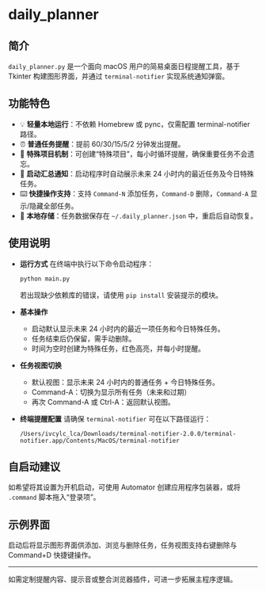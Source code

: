 # daily_planner

## 简介

`daily_planner.py` 是一个面向 macOS 用户的简易桌面日程提醒工具，基于 Tkinter 构建图形界面，并通过 `terminal-notifier` 实现系统通知弹窗。

## 功能特色

- 💡 **轻量本地运行**：不依赖 Homebrew 或 pync，仅需配置 terminal-notifier 路径。
- ⏰ **普通任务提醒**：提前 60/30/15/5/2 分钟发出提醒。
- 🔴 **特殊项目机制**：可创建“特殊项目”，每小时循环提醒，确保重要任务不会遗忘。
- 📆 **启动汇总通知**：启动程序时自动展示未来 24 小时内的最近任务及今日特殊任务。
- ⌨️ **快捷操作支持**：支持 `Command-N` 添加任务，`Command-D` 删除，`Command-A` 显示/隐藏全部任务。
- 🧾 **本地存储**：任务数据保存在 `~/.daily_planner.json` 中，重启后自动恢复。

## 使用说明

- **运行方式**
  在终端中执行以下命令启动程序：
  ```bash
  python main.py
  ```
  若出现缺少依赖库的错误，请使用 `pip install` 安装提示的模块。

- **基本操作**
  - 启动默认显示未来 24 小时内的最近一项任务和今日特殊任务。
  - 任务结束后仍保留，需手动删除。
  - 时间为空时创建为特殊任务，红色高亮，并每小时提醒。

- **任务视图切换**
  - 默认视图：显示未来 24 小时内的普通任务 + 今日特殊任务。
  - Command-A：切换为显示所有任务（未来和过期）
  - 再次 Command-A 或 Ctrl-A：返回默认视图。

- **终端提醒配置**
  请确保 `terminal-notifier` 可在以下路径运行：
  ```
  /Users/ivcylc_lca/Downloads/terminal-notifier-2.0.0/terminal-notifier.app/Contents/MacOS/terminal-notifier
  ```

## 自启动建议

如希望将其设置为开机启动，可使用 Automator 创建应用程序包装器，或将 `.command` 脚本拖入“登录项”。

## 示例界面

启动后将显示图形界面供添加、浏览与删除任务，任务视图支持右键删除与 Command+D 快捷键操作。

---

如需定制提醒内容、提示音或整合浏览器插件，可进一步拓展主程序逻辑。
